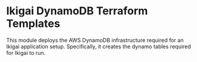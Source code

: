 # Ikigai DynamoDB Terraform Templates
This module deploys the AWS DynamoDB infrastructure required for an Ikigai application setup.
Specifically, it creates the dynamo tables required for Ikigai to run.
